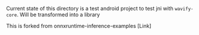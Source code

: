 Current state of this directory is a test android project to test jni with `wavify-core`. Will be transformed into a library

This is forked from onnxruntime-inference-examples [Link]